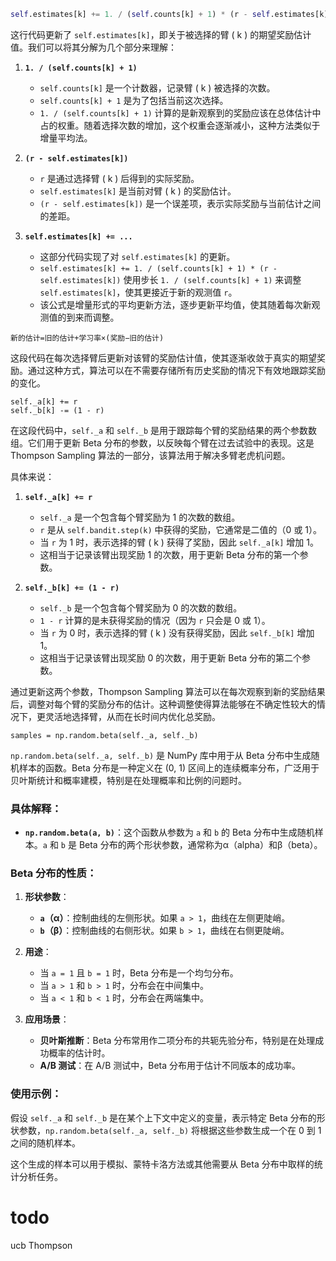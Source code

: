 ```python
self.estimates[k] += 1. / (self.counts[k] + 1) * (r - self.estimates[k])
```

这行代码更新了 `self.estimates[k]`，即关于被选择的臂 \( k \) 的期望奖励估计值。我们可以将其分解为几个部分来理解：

1. **`1. / (self.counts[k] + 1)`**
   - `self.counts[k]` 是一个计数器，记录臂 \( k \) 被选择的次数。
   - `self.counts[k] + 1` 是为了包括当前这次选择。
   - `1. / (self.counts[k] + 1)` 计算的是新观察到的奖励应该在总体估计中占的权重。随着选择次数的增加，这个权重会逐渐减小，这种方法类似于增量平均法。
   
2. **`(r - self.estimates[k])`**

   - `r` 是通过选择臂 \( k \) 后得到的实际奖励。
   - `self.estimates[k]` 是当前对臂 \( k \) 的奖励估计。
   - `(r - self.estimates[k])` 是一个误差项，表示实际奖励与当前估计之间的差距。

3. **`self.estimates[k] += ...`**

   - 这部分代码实现了对 `self.estimates[k]` 的更新。
   - `self.estimates[k] += 1. / (self.counts[k] + 1) * (r - self.estimates[k])` 使用步长 `1. / (self.counts[k] + 1)` 来调整 `self.estimates[k]`，使其更接近于新的观测值 `r`。
   - 该公式是增量形式的平均更新方法，逐步更新平均值，使其随着每次新观测值的到来而调整。

```
新的估计=旧的估计+学习率×(奖励−旧的估计)
```

这段代码在每次选择臂后更新对该臂的奖励估计值，使其逐渐收敛于真实的期望奖励。通过这种方式，算法可以在不需要存储所有历史奖励的情况下有效地跟踪奖励的变化。



```
self._a[k] += r
self._b[k] -= (1 - r)
```

在这段代码中，`self._a` 和 `self._b` 是用于跟踪每个臂的奖励结果的两个参数数组。它们用于更新 Beta 分布的参数，以反映每个臂在过去试验中的表现。这是 Thompson Sampling 算法的一部分，该算法用于解决多臂老虎机问题。

具体来说：

1. **`self._a[k] += r`**

   - `self._a` 是一个包含每个臂奖励为 1 的次数的数组。
   - `r` 是从 `self.bandit.step(k)` 中获得的奖励，它通常是二值的（0 或 1）。
   - 当 `r` 为 1 时，表示选择的臂 \( k \) 获得了奖励，因此 `self._a[k]` 增加 1。
   - 这相当于记录该臂出现奖励 1 的次数，用于更新 Beta 分布的第一个参数。

2. **`self._b[k] += (1 - r)`**

   - `self._b` 是一个包含每个臂奖励为 0 的次数的数组。
   - `1 - r` 计算的是未获得奖励的情况（因为 `r` 只会是 0 或 1）。
   - 当 `r` 为 0 时，表示选择的臂 \( k \) 没有获得奖励，因此 `self._b[k]` 增加 1。
   - 这相当于记录该臂出现奖励 0 的次数，用于更新 Beta 分布的第二个参数。

通过更新这两个参数，Thompson Sampling 算法可以在每次观察到新的奖励结果后，调整对每个臂的奖励分布的估计。这种调整使得算法能够在不确定性较大的情况下，更灵活地选择臂，从而在长时间内优化总奖励。





```
samples = np.random.beta(self._a, self._b)
```

`np.random.beta(self._a, self._b)` 是 NumPy 库中用于从 Beta 分布中生成随机样本的函数。Beta 分布是一种定义在 (0, 1) 区间上的连续概率分布，广泛用于贝叶斯统计和概率建模，特别是在处理概率和比例的问题时。

### 具体解释：
- **`np.random.beta(a, b)`**：这个函数从参数为 `a` 和 `b` 的 Beta 分布中生成随机样本。`a` 和 `b` 是 Beta 分布的两个形状参数，通常称为α（alpha）和β（beta）。
  
### Beta 分布的性质：
1. **形状参数**：
   - **`a`（α）**：控制曲线的左侧形状。如果 `a > 1`，曲线在左侧更陡峭。
   - **`b`（β）**：控制曲线的右侧形状。如果 `b > 1`，曲线在右侧更陡峭。
   
2. **用途**：
   - 当 `a = 1` 且 `b = 1` 时，Beta 分布是一个均匀分布。
   - 当 `a > 1` 和 `b > 1` 时，分布会在中间集中。
   - 当 `a < 1` 和 `b < 1` 时，分布会在两端集中。

3. **应用场景**：
   - **贝叶斯推断**：Beta 分布常用作二项分布的共轭先验分布，特别是在处理成功概率的估计时。
   - **A/B 测试**：在 A/B 测试中，Beta 分布用于估计不同版本的成功率。

### 使用示例：
假设 `self._a` 和 `self._b` 是在某个上下文中定义的变量，表示特定 Beta 分布的形状参数，`np.random.beta(self._a, self._b)` 将根据这些参数生成一个在 0 到 1 之间的随机样本。

这个生成的样本可以用于模拟、蒙特卡洛方法或其他需要从 Beta 分布中取样的统计分析任务。



# todo

ucb Thompson
